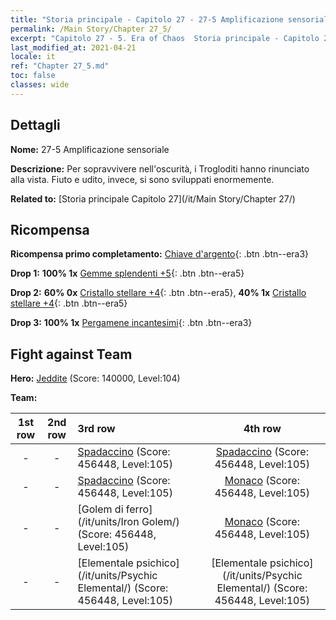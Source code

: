 ```yaml
---
title: "Storia principale - Capitolo 27 - 27-5 Amplificazione sensoriale"
permalink: /Main Story/Chapter 27_5/
excerpt: "Capitolo 27 - 5. Era of Chaos  Storia principale - Capitolo 27_5. 27-5 Amplificazione sensoriale"
last_modified_at: 2021-04-21
locale: it
ref: "Chapter 27_5.md"
toc: false
classes: wide
---
```


## Dettagli

 **Nome:** 27-5 Amplificazione sensoriale

 **Descrizione:** Per sopravvivere nell'oscurità, i Trogloditi hanno rinunciato alla vista. Fiuto e udito, invece, si sono sviluppati enormemente.

 **Related to:** [Storia principale Capitolo 27](/it/Main Story/Chapter 27/)

## Ricompensa

 **Ricompensa primo completamento:** [Chiave d'argento](/it/Items/con_693/){: .btn .btn--era3}

 **Drop 1:** **100% 1x** [Gemme splendenti +5](/it/Items/mat_100/){: .btn .btn--era5}

 **Drop 2:** **60% 0x** [Cristallo stellare +4](/it/Items/mat_94/){: .btn .btn--era5}, **40% 1x** [Cristallo stellare +4](/it/Items/mat_94/){: .btn .btn--era5}

 **Drop 3:** **100% 1x** [Pergamene incantesimi](/it/Items/con_694/){: .btn .btn--era3}


## Fight against Team
 **Hero:** [Jeddite](/it/heroes/Jeddite/) (Score: 140000, Level:104)

 **Team:**


  | 1st row | 2nd row | 3rd row | 4th row |
  |:----:|:----:|:----|:----:|
  | - | - | [Spadaccino](/it/units/Swordsman/) (Score: 456448, Level:105)  | [Spadaccino](/it/units/Swordsman/) (Score: 456448, Level:105)  |
  | - | - | [Spadaccino](/it/units/Swordsman/) (Score: 456448, Level:105)  | [Monaco](/it/units/Monk/) (Score: 456448, Level:105)  |
  | - | - | [Golem di ferro](/it/units/Iron Golem/) (Score: 456448, Level:105)  | [Monaco](/it/units/Monk/) (Score: 456448, Level:105)  |
  | - | - | [Elementale psichico](/it/units/Psychic Elemental/) (Score: 456448, Level:105)  | [Elementale psichico](/it/units/Psychic Elemental/) (Score: 456448, Level:105)  |


